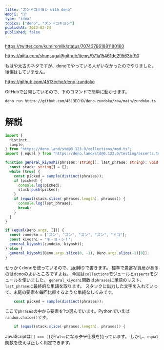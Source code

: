 ```yaml
---
title: "ズンドコキヨシ with deno"
emoji: "🦕"
type: "idea"
topics: ["deno", "ズンドコキヨシ"]
publishAt: 2022-02-24
published: false
---
```


https://twitter.com/kumiromilk/status/707437861881180160

https://qiita.com/shunsugai@github/items/971a15461de29563bf90

もはや太古のネタですが、denoでやっている人がいなかったのでやりました。後悔はしていません。

https://github.com/4513echo/deno-zundoko

GitHubで公開しているので、下のコマンドで簡単に動かせます。

```sh
deno run https://github.com/4513ECHO/deno-zundoko/raw/main/zundoko.ts
```

# 解説

```typescript
import {
  distinct,
  sample,
} from "https://deno.land/std@0.123.0/collections/mod.ts";
import { equal } from "https://deno.land/std@0.123.0/testing/asserts.ts";

function general_kiyoshi(phrases: string[], last_phrase: string): void {
  const stack: string[] = [];
  while (true) {
    const picked = sample(distinct(phrases));
    if (picked) {
      console.log(picked);
      stack.push(picked);
    }
    if (equal(stack.slice(-phrases.length), phrases)) {
      console.log(last_phrase);
      break;
    }
  }
}

if (equal(Deno.args, [])) {
  const zundoko = ["ズン", "ズン", "ズン", "ズン", "ドコ"];
  const kiyoshi = "キ・ヨ・シ！";
  general_kiyoshi(zundoko, kiyoshi);
} else {
  general_kiyoshi(Deno.args.slice(0, -1), Deno.args.slice(-1)[0]);
}
```

せっかくdenoを使っているので、[std](https://deno.land/std)縛りで書きます。
標準で豊富な資産があるのはdenoのよいところですよね。
今回は`collections`モジュールと`asserts`モジュールを使いました。
`general_kiyoshi`関数は`phrases`に単語のリスト、`last_phrase`に最終的な単語を取ります。
スタックに出力した文字を入れていって、末尾の要素を毎回比較するような単純なしくみです。

```typescript
    const picked = sample(distinct(phrases));
```

ここで`phrases`の中から要素を1つ選んでいます。Pythonでいえば`random.choice()`です。

```typescript
    if (equal(stack.slice(-phrases.length), phrases)) {
```

JavaScriptは`[] === []`が`false`になる~~クソ~~仕様を持っています。
しかし、`equal`関数を使えば正しく判定できます。

